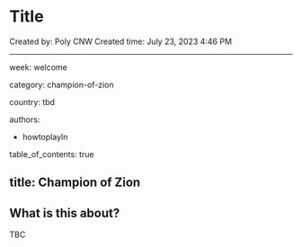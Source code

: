 # Title

Created by: Poly CNW
Created time: July 23, 2023 4:46 PM

---

week: welcome

category: champion-of-zion

country: tbd

authors:

- howtoplayln

table_of_contents: true

title: Champion of Zion
---

## What is this about?

TBC
